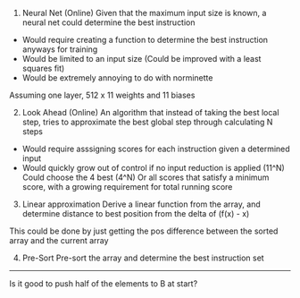 1) Neural Net (Online)
Given that the maximum input size is known, a neural net could determine the best instruction

- Would require creating a function to determine the best instruction anyways for training
- Would be limited to an input size (Could be improved with a least squares fit)
- Would be extremely annoying to do with norminette

Assuming one layer, 512 x 11 weights and 11 biases

2) Look Ahead (Online)
An algorithm that instead of taking the best local step, tries to approximate the best global step through calculating N steps

- Would require asssigning scores for each instruction given a determined input
- Would quickly grow out of control if no input reduction is applied (11^N)
	Could choose the 4 best (4^N)
	Or all scores that satisfy a minimum score, with a growing requirement for total running score

3) Linear approximation
Derive a linear function from the array, and determine distance to best position from the delta of (f(x) - x)

This could be done by just getting the pos difference between the sorted array and the current array

4) Pre-Sort
Pre-sort the array and determine the best instruction set

___

Is it good to push half of the elements to B at start?
